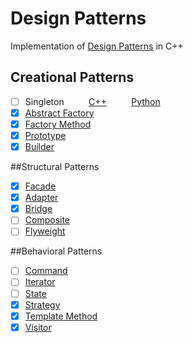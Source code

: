 ﻿Design Patterns
===============

Implementation of [Design Patterns](https://en.wikipedia.org/wiki/Design_Patterns) in C++

## Creational Patterns
- [ ] Singleton  &nbsp;&nbsp;&nbsp;&nbsp;&nbsp;&nbsp;&nbsp;&nbsp;  [C++][Singleton_C]  &nbsp;&nbsp;&nbsp;&nbsp;&nbsp;&nbsp;&nbsp;&nbsp; [Python][Singleton_P]
- [x] [Abstract Factory](https://github.com/kerydan/DesignPatterns/blob/master/src/C++/Creational/AbstractFactory.cpp)
- [x] [Factory Method](https://github.com/kerydan/DesignPatterns/blob/master/src/C++/Creational/FactoryMethod.cpp)
- [x] [Prototype](https://github.com/kerydan/DesignPatterns/blob/master/src/C++/Creational/Prototype.cpp)
- [x] [Builder](https://github.com/kerydan/DesignPatterns/blob/master/src/C++/Creational/Builder.cpp)

##Structural Patterns
- [x] [Facade](https://github.com/kerydan/DesignPatterns/blob/master/src/C++/Structural/Facade.cpp)
- [x] [Adapter](https://github.com/kerydan/DesignPatterns/blob/master/src/C++/Structural/Adapter.cpp)
- [x] [Bridge](https://github.com/kerydan/DesignPatterns/blob/master/src/C++/Structural/Bridge.cpp)
- [ ] [Composite](https://github.com/kerydan/DesignPatterns/blob/master/src/C++/Structural/Composite.cpp)
- [ ] [Flyweight](https://github.com/kerydan/DesignPatterns/blob/master/src/C++/Structural/Flyweight.cpp)

##Behavioral Patterns
- [ ] [Command](https://github.com/kerydan/DesignPatterns/blob/master/src/C++/Behavioral/Command.cpp)
- [ ] [Iterator](https://github.com/kerydan/DesignPatterns/blob/master/src/C++/Behavioral/Iterator.cpp)
- [ ] [State](https://github.com/kerydan/DesignPatterns/blob/master/src/C++/Behavioral/State.cpp)
- [x] [Strategy](https://github.com/kerydan/DesignPatterns/blob/master/src/C++/Behavioral/Strategy.cpp)
- [x] [Template Method](https://github.com/kerydan/DesignPatterns/blob/master/src/C++/Behavioral/TemplateMethod.cpp)
- [x] [Visitor](https://github.com/kerydan/DesignPatterns/blob/master/src/C++/Behavioral/Visitor.cpp)

[Singleton_C]: https://github.com/kerydan/DesignPatterns/blob/master/src/C++/Creational/Singleton.cpp/
[Singleton_P]: https://github.com/kerydan/DesignPatterns/blob/master/src/Py/Creational/Singleton.py/
[7_spaces]: &nbsp;&nbsp;&nbsp;&nbsp;&nbsp;&nbsp;&nbsp;&nbsp;/
